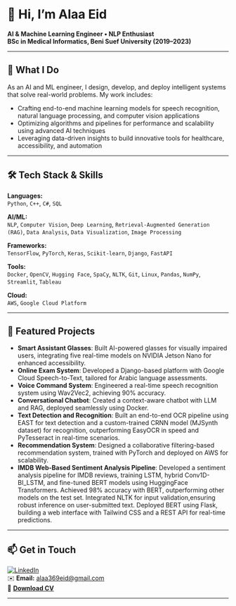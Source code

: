 # 👋 Hi, I’m Alaa Eid  
**AI & Machine Learning Engineer • NLP Enthusiast**  
**BSc in Medical Informatics, Beni Suef University (2019–2023)**  

---

## 🔭 What I Do  
As an AI and ML engineer, I design, develop, and deploy intelligent systems that solve real-world problems. My work includes:  

- Crafting end-to-end machine learning models for speech recognition, natural language processing, and computer vision applications  
- Optimizing algorithms and pipelines for performance and scalability using advanced AI techniques  
- Leveraging data-driven insights to build innovative tools for healthcare, accessibility, and automation  

---

## 🛠️ Tech Stack & Skills  

**Languages:**  
`Python`, `C++`, `C#`, `SQL`  

**AI/ML:**  
`NLP`, `Computer Vision`, `Deep Learning`, `Retrieval-Augmented Generation (RAG)`, `Data Analysis`, `Data Visualization`, `Image Processing`  

**Frameworks:**  
`TensorFlow`, `PyTorch`, `Keras`, `Scikit-learn`, `Django`, `FastAPI`  

**Tools:**  
`Docker`, `OpenCV`, `Hugging Face`, `SpaCy`, `NLTK`, `Git`, `Linux`, `Pandas`, `NumPy`, `Streamlit`, `Tableau`  

**Cloud:**  
`AWS`, `Google Cloud Platform`  

---

## 🌟 Featured Projects  

- **Smart Assistant Glasses**: Built AI-powered glasses for visually impaired users, integrating five real-time models on NVIDIA Jetson Nano for enhanced accessibility.  
- **Online Exam System**: Developed a Django-based platform with Google Cloud Speech-to-Text, tailored for Arabic language assessments.  
- **Voice Command System**: Engineered a real-time speech recognition system using Wav2Vec2, achieving 90% accuracy.  
- **Conversational Chatbot**: Created a context-aware chatbot with LLM and RAG, deployed seamlessly using Docker.  
- **Text Detection and Recognition**: Built an end-to-end OCR pipeline using EAST for text detection and a custom-trained CRNN model (MJSynth dataset) for recognition, outperforming EasyOCR in speed and PyTesseract in real-time scenarios.
- **Recommendation System**: Designed a collaborative filtering-based recommendation system, trained with PyTorch and deployed on AWS for scalability.
- **IMDB Web-Based Sentiment Analysis Pipeline**: Developed a sentiment analysis pipeline for IMDB reviews, training LSTM, hybrid Conv1D-BI_LSTM, and fine-tuned BERT models using HuggingFace Transformers. Achieved 98% accuracy with BERT, outperforming other models on the test set. Integrated NLTK for input validation,ensuring robust inference on user-submitted text. Deployed BERT using Flask, building a web interface with Tailwind CSS and a REST API for real-time predictions.

---

## 📫 Get in Touch  

[![LinkedIn](https://img.shields.io/badge/LinkedIn-Alaaeid-blue?logo=linkedin&logoColor=white)](https://www.linkedin.com/in/alaaeid-853/)  
✉️ **Email:** alaa369eid@gmail.com  
📄 **[Download CV](https://drive.google.com/file/d/1D6L3ysgbA_Ll1H7lFX-_MdtfKyVRNBf-/view?usp=drive_link)**  

---

<!-- 
**Alaaeid2/Alaaeid2** is a ✨ _special_ ✨ repository because its `README.md` (this file) appears on your GitHub profile.

Here are some ideas to get you started:

- 🔭 I’m currently working on ...
- 🌱 I’m currently learning ...
- 👯 I’m looking to collaborate on ...
- 🤔 I’m looking for help with ...
- 💬 Ask me about ...
- 📫 How to reach me: ...
- 😄 Pronouns: ...
- ⚡ Fun fact: ...
-->

